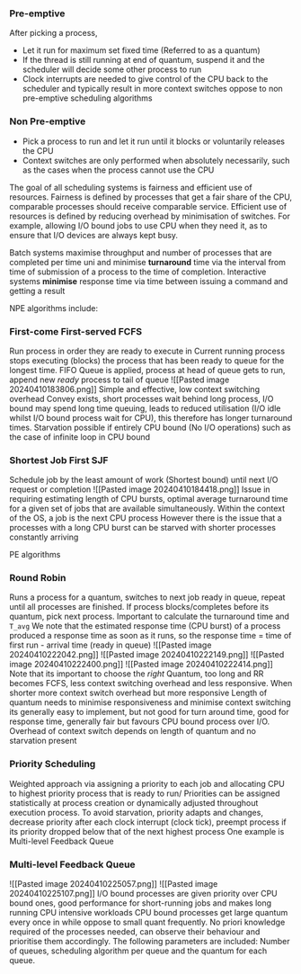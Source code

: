 ### Pre-emptive
After picking a process,
- Let it run for maximum set fixed time (Referred to as a quantum)
- If the thread is still running at end of quantum, suspend it and the scheduler will decide some other process to run
- Clock interrupts are needed to give control of the CPU back to the scheduler and typically result in more context switches oppose to non pre-emptive scheduling algorithms
### Non Pre-emptive
- Pick a process to run and let it run until it blocks or voluntarily releases the CPU
- Context switches are only performed when absolutely necessarily, such as the cases when the process cannot use the CPU

The goal of all scheduling systems is fairness and efficient use of resources.
Fairness is defined by processes that get a fair share of the CPU, comparable processes should receive comparable service.
Efficient use of resources is defined by reducing overhead by minimisation of switches. For example, allowing I/O bound jobs to use CPU when they need it, as to ensure that I/O devices are always kept busy.

Batch systems maximise throughput and number of processes that are completed per time uni and minimise **turnaround** time via the interval from time of submission of a process to the time of completion.
Interactive systems **minimise** response time via time between issuing a command and getting a result

NPE algorithms include:
### First-come First-served FCFS
Run process in order they are ready to execute in
Current running process stops executing (blocks) the process that has been ready to queue for the longest time. FIFO Queue is applied, process at head of queue gets to run, append new *ready* process to tail of queue
![[Pasted image 20240410183806.png]]
Simple and effective, low context switching overhead
Convey exists, short processes wait behind long process, I/O bound may spend long time queuing, leads to reduced utilisation (I/O idle whilst I/O bound process wait for CPU), this therefore has longer turnaround times. Starvation possible if entirely CPU bound (No I/O operations) such as the case of infinite loop in CPU bound
### Shortest Job First SJF
Schedule job by the least amount of work (Shortest bound) until next I/O request or completion
![[Pasted image 20240410184418.png]]
Issue in requiring estimating length of CPU bursts, optimal average turnaround time for a given set of jobs that are available simultaneously. Within the context of the OS, a job is the next CPU process
However there is the issue that a processes with a long CPU burst can be starved with shorter processes constantly arriving

PE algorithms
### Round Robin
Runs a process for a quantum, switches to next job ready in queue, repeat until all processes are finished. If process blocks/completes before its quantum, pick next process.
Important to calculate the turnaround time and `T_avg`
We note that the estimated response time (CPU burst) of a process produced a response time as soon as it runs, so the response time = time of first run - arrival time (ready in queue)
![[Pasted image 20240410222042.png]]
![[Pasted image 20240410222149.png]]
![[Pasted image 20240410222400.png]]
![[Pasted image 20240410222414.png]]
Note that its important to choose the *right* Quantum, too long and RR becomes FCFS, less context switching overhead and less responsive. When shorter more context switch overhead but more responsive
Length of quantum needs to minimise responsiveness and minimise context switching
its generally easy to implement, but not good for turn around time, good for response time, generally fair but favours CPU bound process over I/O. Overhead of context switch depends on length of quantum and no starvation present

### Priority Scheduling
Weighted approach via assigning a priority to each job and allocating CPU to highest priority process that is ready to run/
Priorities can be assigned statistically at process creation or dynamically adjusted throughout execution process.
To avoid starvation, priority adapts and changes, decrease priority after each clock interrupt (clock tick), preempt process if its priority dropped below that of the next highest process
One example is Multi-level Feedback Queue
### Multi-level Feedback Queue
![[Pasted image 20240410225057.png]]
![[Pasted image 20240410225107.png]]
I/O bound processes are given priority over CPU bound ones, good performance for short-running jobs and makes long running CPU intensive workloads
CPU bound processes get large quantum every once in while oppose to small quant frequently. No priori knowledge required of the processes needed, can observe their behaviour and prioritise them accordingly. The following parameters are included: Number of queues, scheduling algorithm per queue and the quantum for each queue.
